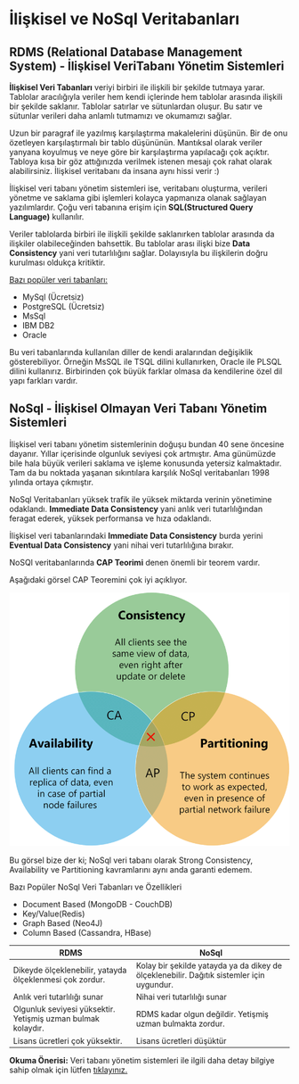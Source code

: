 # İlişkisel ve NoSql Veritabanları

## RDMS (Relational Database Management System) - İlişkisel VeriTabanı Yönetim Sistemleri

**İlişkisel Veri Tabanları** veriyi birbiri ile ilişkili bir şekilde tutmaya yarar. Tablolar aracılığıyla veriler hem kendi içlerinde hem tablolar arasında ilişkili bir şekilde saklanır. Tablolar satırlar ve sütunlardan oluşur. Bu satır ve sütunlar verileri daha anlamlı tutmamızı ve okumamızı sağlar.

Uzun bir paragraf ile yazılmış karşılaştırma makalelerini düşünün. Bir de onu özetleyen karşılaştırmalı bir tablo düşününün. Mantıksal olarak veriler yanyana koyulmuş ve neye göre bir karşılaştırma yapılacağı çok açıktır. Tabloya kısa bir göz attığınızda verilmek istenen mesajı çok rahat olarak alabilirsiniz. İlişkisel veritabanı da insana aynı hissi verir :)

İlişkisel veri tabanı yönetim sistemleri ise, veritabanı oluşturma, verileri yönetme ve saklama gibi işlemleri kolayca yapmanıza olanak sağlayan yazılımlardır. Çoğu veri tabanına erişim için **SQL(Structured Query Language)** kullanılır.

Veriler tablolarda birbiri ile ilişkili şekilde saklanırken tablolar arasında da ilişkiler olabileceğinden bahsettik. Bu tablolar arası ilişki bize **Data Consistency** yani veri tutarlılığını sağlar. Dolayısıyla bu ilişkilerin doğru kurulması oldukça kritiktir.

<u>Bazı popüler veri tabanları:</u>

- MySql (Ücretsiz)
- PostgreSQL (Ücretsiz)
- MsSql
- IBM DB2
- Oracle

Bu veri tabanlarında kullanılan diller de kendi aralarından değişiklik gösterebiliyor. Örneğin MsSQL ile TSQL dilini kullanırken, Oracle ile PLSQL dilini kullanırız. Birbirinden çok büyük farklar olmasa da kendilerine özel dil yapı farkları vardır.

## NoSql - İlişkisel Olmayan Veri Tabanı Yönetim Sistemleri

İlişkisel veri tabanı yönetim sistemlerinin doğuşu bundan 40 sene öncesine dayanır. Yıllar içerisinde olgunluk seviyesi çok artmıştır. Ama günümüzde bile hala büyük verileri saklama ve işleme konusunda yetersiz kalmaktadır. Tam da bu noktada yaşanan sıkıntılara karşılık NoSql veritabanları 1998 yılında ortaya çıkmıştır.

NoSql Veritabanları yüksek trafik ile yüksek miktarda verinin yönetimine odaklandı. **Immediate Data Consistency** yani anlık veri tutarlılığından feragat ederek, yüksek performansa ve hıza odaklandı.

İlişkisel veri tabanlarındaki **Immediate Data Consistency** burda yerini **Eventual Data Consistency** yani nihai veri tutarlılığına bırakır.

NoSQl veritabanlarında **CAP Teorimi** denen önemli bir teorem vardır.

Aşağıdaki görsel CAP Teoremini çok iyi açıklıyor.

![Cap Teoremi](https://raw.githubusercontent.com/Kodluyoruz/taskforce/main/dotnet-core/1-iliskisel-nosql-veritabanlari/figures/ref-property-in-dbtable.png)

Bu görsel bize der ki; NoSql veri tabanı olarak Strong Consistency, Availability ve Partitioning kavramlarını aynı anda garanti edemem.

Bazı Popüler NoSql Veri Tabanları ve Özellikleri

- Document Based (MongoDB - CouchDB)
- Key/Value(Redis)
- Graph Based (Neo4J)
- Column Based (Cassandra, HBase)

| RDMS                                                         | NoSql                                                                                     |
| ------------------------------------------------------------ | ----------------------------------------------------------------------------------------- |
| Dikeyde ölçeklenebilir, yatayda ölçeklenmesi çok zordur.     | Kolay bir şekilde yatayda ya da dikey de ölçeklenebilir. Dağıtık sistemler için uygundur. |
| Anlık veri tutarlılığı sunar                                 | Nihai veri tutarlılığı sunar                                                              |
| Olgunluk seviyesi yüksektir. Yetişmiş uzman bulmak kolaydır. | RDMS kadar olgun değildir. Yetişmiş uzman bulmakta zordur.                                |
| Lisans ücretleri çok yüksektir.                              | Lisans ücretleri düşüktür                                                                 |

**Okuma Önerisi:** Veri tabanı yönetim sistemleri ile ilgili daha detay bilgiye sahip olmak için lütfen [tıklayınız.](https://medium.com/devopsturkiye/microservice-mimarilerde-veritaban%C4%B1-tasar%C4%B1m%C4%B1-d58371ec466)
